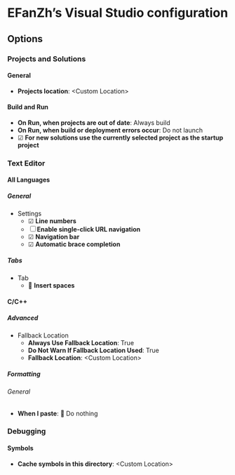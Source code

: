 # EFanZh’s Visual Studio configuration

## Options

### Projects and Solutions

#### General

- **Projects location**: \<Custom Location\>

#### Build and Run

- **On Run, when projects are out of date**: Always build
- **On Run, when build or deployment errors occur**: Do not launch
- ☑ **For new solutions use the currently selected project as the startup project**

### Text Editor

#### All Languages

##### General

- Settings
  - ☑ **Line numbers**
  - ☐ **Enable single-click URL navigation**
  - ☑ **Navigation bar**
  - ☑ **Automatic brace completion**

##### Tabs

- Tab
  - 🔘 **Insert spaces**

#### C/C++

##### Advanced

- Fallback Location
  - **Always Use Fallback Location**: True
  - **Do Not Warn If Fallback Location Used**: True
  - **Fallback Location**: \<Custom Location\>

##### Formatting

###### General

- **When I paste**: 🔘 Do nothing

### Debugging

#### Symbols

- **Cache symbols in this directory**: \<Custom Location\>
